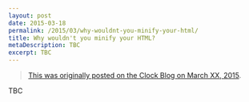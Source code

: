 ```yaml
---
layout: post
date: 2015-03-18
permalink: /2015/03/why-wouldnt-you-minify-your-html/
title: Why wouldn't you minify your HTML?
metaDescription: TBC
excerpt: TBC
---
```

> [This was originally posted on the Clock Blog on March XX, 2015](http://www.clock.co.uk/blog/TBC/).

TBC
